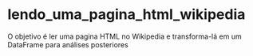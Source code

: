 # lendo_uma_pagina_html_wikipedia
O objetivo é ler uma pagina HTML no Wikipedia e transforma-lá em um DataFrame para análises posteriores

